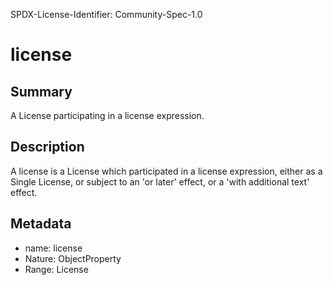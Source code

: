 SPDX-License-Identifier: Community-Spec-1.0

# license

## Summary

A License participating in a license expression.

## Description

A license is a License which participated in a license expression,
either as a Single License, or subject to an 'or later' effect,
or a 'with additional text' effect.

## Metadata

- name: license
- Nature: ObjectProperty
- Range: License


